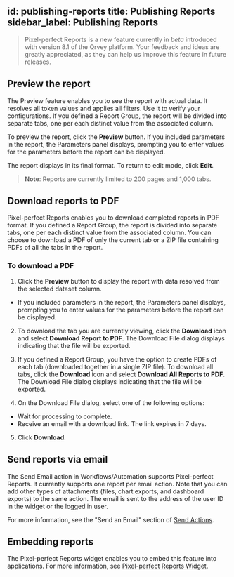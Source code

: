 id: publishing-reports
title: Publishing Reports
sidebar_label: Publishing Reports
---
<div style={{textAlign: "justify"}}>

> Pixel-perfect Reports is a new feature currently in *beta* introduced with version 8.1 of the Qrvey platform. Your feedback and ideas are greatly appreciated, as they can help us improve this feature in future releases.

## Preview the report
The Preview feature enables you to see the report with actual data. It resolves all token values and applies all filters. Use it to verify your configurations. If you defined a Report Group, the report will be divided into separate tabs, one per each distinct value from the associated column. 

To preview the report, click the **Preview** button. If you included parameters in the report, the Parameters panel displays, prompting you to enter values for the parameters before the report can be displayed. 

The report displays in its final format. To return to edit mode, click **Edit**.  

>**Note**: Reports are currently limited to 200 pages and 1,000 tabs. 

## Download reports to PDF
Pixel-perfect Reports enables you to download completed reports in PDF format. If you defined a Report Group, the report is divided into separate tabs, one per each distinct value from the associated column. You can choose to download a PDF of only the current tab or a ZIP file containing PDFs of all the tabs in the report. 

### To download a PDF
1. Click the **Preview** button to display the report with data resolved from the selected dataset column. 
  - If you included parameters in the report, the Parameters panel displays, prompting you to enter values for the parameters before the report can be displayed. 

2. To download the tab you are currently viewing, click the **Download** icon and select **Download Report to PDF**. The Download File dialog displays indicating that the file will be exported. 

3. If you defined a Report Group, you have the option to create PDFs of each tab (downloaded together in a single ZIP file). To download all tabs, click the **Download** icon and select **Download All Reports to PDF**. The Download File dialog displays indicating that the file will be exported. 

4. On the Download File dialog, select one of the following options:
  - Wait for processing to complete.  
  - Receive an email with a download link. The link expires in 7 days. 

5. Click **Download**.  

## Send reports via email
The Send Email action in Workflows/Automation supports Pixel-perfect Reports. It currently supports one report per email action. Note that you can add other types of attachments (files, chart exports, and dashboard exports) to the same action. The email is sent to the address of the user ID in the widget or the logged in user. 

For more information, see the "Send an Email" section of [Send Actions](../automation/send-actions.md). 

## Embedding reports
The Pixel-perfect Reports widget enables you to embed this feature into applications. For more information, see [Pixel-perfect Reports Widget](../../embedding/widgets/app-building/pixel-perfect-reports.md). 


